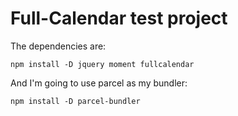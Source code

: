 # Full-Calendar test project

The dependencies are:
```
npm install -D jquery moment fullcalendar
```

And I'm going to use parcel as my bundler:
```
npm install -D parcel-bundler
```

